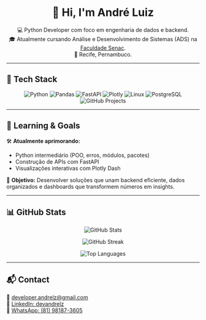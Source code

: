 <h1 align="center">👋 Hi, I'm André Luiz</h1>
<p align="center">
💻 Python Developer com foco em engenharia de dados e backend.<br>
🎓 Atualmente cursando Análise e Desenvolvimento de Sistemas (ADS) na <a href="https://www.pe.senac.br">Faculdade Senac</a>.<br>
📍 Recife, Pernambuco.
</p>

---

## 🚀 Tech Stack

<p align="center">
  <img src="https://img.shields.io/badge/Python-3776AB?style=for-the-badge&logo=python&logoColor=white" alt="Python"/>
  <img src="https://img.shields.io/badge/Pandas-150458?style=for-the-badge&logo=pandas&logoColor=white" alt="Pandas"/>
  <img src="https://img.shields.io/badge/FastAPI-009688?style=for-the-badge&logo=fastapi&logoColor=white" alt="FastAPI"/>
  <img src="https://img.shields.io/badge/Plotly-3F4F75?style=for-the-badge&logo=plotly&logoColor=white" alt="Plotly"/>
  <img src="https://img.shields.io/badge/Linux-FCC624?style=for-the-badge&logo=linux&logoColor=white" alt="Linux"/>
  <img src="https://img.shields.io/badge/PostgreSQL-336791?style=for-the-badge&logo=postgresql&logoColor=white" alt="PostgreSQL"/>
  <img src="https://img.shields.io/badge/GitHub%20Projects-24292F?style=for-the-badge&logo=github&logoColor=white" alt="GitHub Projects"/>
</p>

---

## 🎯 Learning & Goals

🛠 **Atualmente aprimorando:**  
- Python intermediário (POO, erros, módulos, pacotes)  
- Construção de APIs com FastAPI  
- Visualizações interativas com Plotly Dash  

🚀 **Objetivo:** Desenvolver soluções que unam backend eficiente, dados organizados e dashboards que transformem números em insights.

---

## 📊 GitHub Stats

<p align="center">
  <img src="https://github-readme-stats.vercel.app/api?username=Deezinn&theme=vue-dark&show_icons=true&hide_border=true&count_private=true" alt="GitHub Stats"/>
</p>

<p align="center">
  <img src="https://github-readme-streak-stats.herokuapp.com/?user=Deezinn&theme=vue-dark&hide_border=true" alt="GitHub Streak"/>
</p>

<p align="center">
  <img src="https://github-readme-stats.vercel.app/api/top-langs/?username=Deezinn&theme=vue-dark&show_icons=true&hide_border=true&layout=compact&hide=jupyter%20notebook" alt="Top Languages"/>
</p>

---

## 📬 Contact

📧 [developer.andrelz@gmail.com](mailto:developer.andrelz@gmail.com)  
🔗 [LinkedIn: devandrelz](https://www.linkedin.com/in/devandrelz)  
📱 [WhatsApp: (81) 98187-3605](https://wa.me/5581981873605)
